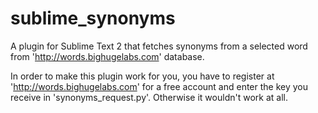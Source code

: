 sublime_synonyms
================

A plugin for Sublime Text 2 that fetches synonyms from a selected word from 'http://words.bighugelabs.com' database.

In order to make this plugin work for you, you have to register at 'http://words.bighugelabs.com' for a free account and enter the key you receive in 'synonyms_request.py'.
Otherwise it wouldn't work at all.
